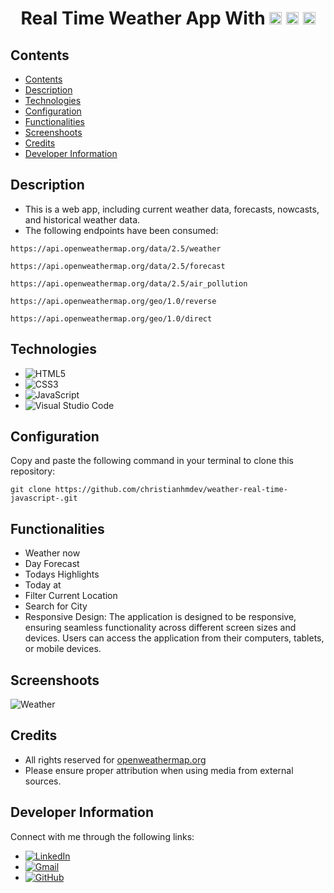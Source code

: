 <div align="center">
  <h1>Real Time Weather App With 
    <img src="https://img.shields.io/badge/-HTML5-orange?logo=html5&logoColor=white" alt="HTML5" height="20"/>
    <img src="https://img.shields.io/badge/-CSS3-blue?logo=css3&logoColor=white" alt="CSS3" height="20"/>
    <img src="https://img.shields.io/badge/-JavaScript-yellow?logo=javascript&logoColor=white" alt="JavaScript" height="20"/>
  </h1>
</div>

## Contents

- [Contents](#contents)
- [Description](#description)
- [Technologies](#technologies)
- [Configuration](#configuration)
- [Functionalities](#functionalities)
- [Screenshoots](#screenshoots)
- [Credits](#credits)
- [Developer Information](#developer-information)

## Description

- This is a web app, including current weather data, forecasts, nowcasts, and historical weather data.
- The following endpoints have been consumed:

```
https://api.openweathermap.org/data/2.5/weather
```

```
https://api.openweathermap.org/data/2.5/forecast
```

```
https://api.openweathermap.org/data/2.5/air_pollution
```

```
https://api.openweathermap.org/geo/1.0/reverse
```

```
https://api.openweathermap.org/geo/1.0/direct
```
## Technologies

- ![HTML5](https://img.shields.io/badge/-HTML5-orange?logo=html5&logoColor=white)
- ![CSS3](https://img.shields.io/badge/-CSS3-blue?logo=css3&logoColor=white)
- ![JavaScript](https://img.shields.io/badge/-JavaScript-yellow?logo=javascript&logoColor=white)
- ![Visual Studio Code](https://img.shields.io/badge/-Visual%20Studio%20Code-007ACC?logo=visual-studio-code&logoColor=white)

## Configuration

Copy and paste the following command in your terminal to clone this repository:

```
git clone https://github.com/christianhmdev/weather-real-time-javascript-.git
```


## Functionalities

- Weather now
- Day Forecast
- Todays Highlights
- Today at
- Filter Current Location
- Search for City
- Responsive Design: The application is designed to be responsive, ensuring seamless functionality across different screen sizes and devices. Users can access the application from their computers, tablets, or mobile devices.


## Screenshoots

![Weather](https://res.cloudinary.com/ddmcwbdtl/image/upload/v1702891469/weather-real-time.png)

## Credits

- All rights reserved for [openweathermap.org](https://openweathermap.org/)
- Please ensure proper attribution when using media from external sources.

## Developer Information

Connect with me through the following links:

- [![LinkedIn](https://img.shields.io/badge/LinkedIn-blue?logo=linkedin)](https://www.linkedin.com/in/christianhuamandev/)
- [![Gmail](https://img.shields.io/badge/Gmail-red?logo=gmail)](mailto:christianhuamandev@gmail.com)
- [![GitHub](https://img.shields.io/badge/GitHub-black?logo=github)](https://github.com/christianhmdev/)
